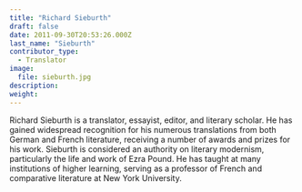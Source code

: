 ```yaml
---
title: "Richard Sieburth"
draft: false
date: 2011-09-30T20:53:26.000Z
last_name: "Sieburth"
contributor_type:
  - Translator
image:
  file: sieburth.jpg
description:
weight:
---
```


Richard Sieburth is a translator, essayist, editor, and literary scholar. He has gained widespread recognition for his numerous translations from both German and French literature, receiving a number of awards and prizes for his work. Sieburth is considered an authority on literary modernism, particularly the life and work of Ezra Pound. He has taught at many institutions of higher learning, serving as a professor of French and comparative literature at New York University.

